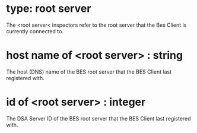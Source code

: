 # type: root server

The &lt;root server&lt; inspectors refer to the root server that the Bes Client is currently connected to.

# host name of &lt;root server&gt; : string

The host (DNS) name of the BES root server that the BES Client last registered with.

# id of &lt;root server&gt; : integer

The DSA Server ID of the BES root server that the BES Client last registered with.
